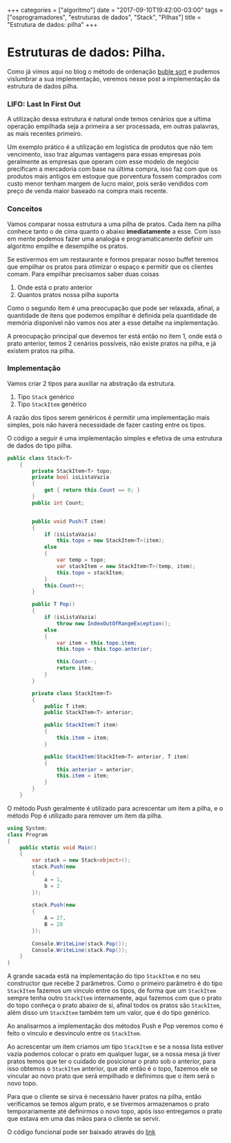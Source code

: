 +++
categories = ["algoritmo"]
date = "2017-09-10T19:42:00-03:00"
tags = ["osprogramadores", "estruturas de dados", "Stack", "Pilhas"]
title = "Estrutura de dados: pilha"
+++

# Estruturas de dados: Pilha.
Como já vimos aqui no blog o método de ordenação [buble sort](https://osprogramadores.com/blog/2017/08/24/estrutura-bubblesort/) e pudemos vislumbrar a sua implementação, veremos nesse post a implementação da estrutura de dados pilha.

### LIFO: Last In First Out
A utilização dessa estrutura é natural onde temos cenários que a ultima operação empilhada seja a primeira a ser processada, em outras palavras, as mais recentes primeiro.

Um exemplo prático é a utilização em logística de produtos que não tem vencimento, isso traz algumas vantagens para essas empresas pois geralmente as empresas que operam com esse modelo de negócio precificam a mercadoria com base na última compra, isso faz com que os produtos mais antigos em estoque que porventura fossem comprados com custo menor tenham margem de lucro maior, pois serão vendidos com preço de venda maior baseado na compra mais recente.

### Conceitos
Vamos comparar nossa estrutura a uma pilha de pratos. Cada item na pilha conhece tanto o de cima quanto o abaixo **imediatamente** a esse. Com isso em mente podemos fazer uma analogia e programaticamente definir um algoritmo empilhe e desempilhe os pratos.

Se estivermos em um restaurante e formos preparar nosso buffet teremos que empilhar os pratos para otimizar o espaço e permitir que os clientes comam. Para empilhar precisamos saber duas coisas

1. Onde está o prato anterior 
2. Quantos pratos nossa pilha suporta

Como o segundo item é uma preocupação que pode ser relaxada, afinal, a quantidade de itens que podemos empilhar é definida pela quantidade de memória disponível não vamos nos ater a esse detalhe na implementação.

A preocupação principal que devemos ter está então no item 1, onde está o prato anterior, temos 2 cenários possíveis, não existe pratos na pilha, e já existem pratos na pilha.

### Implementação
Vamos criar 2 tipos para auxiliar na abstração da estrutura.

1.  Tipo `Stack` genérico
2.  Tipo `StackItem` genérico

A razão dos tipos serem genéricos é permitir uma implementação mais simples, pois não haverá necessidade de fazer casting entre os tipos.

O código a seguir é uma implementação simples e efetiva de uma estrutura de dados do tipo pilha.

```csharp
public class Stack<T>
    {
        private StackItem<T> topo;
        private bool isListaVazia
        {
            get { return this.Count == 0; }
        }
        public int Count;


        public void Push(T item)
        {
            if (isListaVazia)
                this.topo = new StackItem<T>(item);
            else
            {
                var temp = topo;
                var stackItem = new StackItem<T>(temp, item);
                this.topo = stackItem;
            }
            this.Count++;
        }

        public T Pop()
        {
            if (isListaVazia)
                throw new IndexOutOfRangeException();
            else 
            {
                var item = this.topo.item;
                this.topo = this.topo.anterior;

                this.Count--;
                return item;
            }
        }

        private class StackItem<T>
        {
            public T item;
            public StackItem<T> anterior;

            public StackItem(T item)
            {
                this.item = item;
            }

            public StackItem(StackItem<T> anterior, T item)
            {
                this.anterior = anterior;
                this.item = item;
            }
        }
    }
```

O método Push geralmente é utilizado para acrescentar um item a pilha, e o método Pop é utilizado para remover um item da pilha.

```csharp
using System;
class Program
{
    public static void Main()
    {
        var stack = new Stack<object>();
        stack.Push(new
        {
            a = 1,
            b = 2
        });
        
        stack.Push(new
        {
            A = 27,
            B = 28
        });
		
		Console.WriteLine(stack.Pop());
        Console.WriteLine(stack.Pop());
	}
}
```

A grande sacada está na implementação do tipo `StackItem` e no seu constructor que recebe 2 parâmetros. Como o primeiro parâmetro é do tipo `StackItem` fazemos um vinculo entre os tipos, de forma que um `StackItem` sempre tenha outro `StackItem` internamente, aqui fazemos com que o prato do topo conheça o prato abaixo de si, afinal todos os pratos são `StackItem`, além disso um `StackItem` também tem um valor, que é do tipo genérico.

Ao analisarmos a implementação dos métodos Push e Pop veremos como é feito o vinculo e desvinculo entre os `StackItem`. 

Ao acrescentar um item criamos um tipo `StackItem` e se a nossa lista estiver vazia podemos colocar o prato em qualquer lugar, se a nossa mesa já tiver pratos temos que ter o cuidado de posicionar o prato sob o anterior, para isso obtemos o `StackItem` anterior, que até então é o topo, fazemos ele se vincular ao novo prato que será empilhado e definimos que o item será o novo topo.

Para que o cliente se sirva é necessário haver pratos na pilha, então verificamos se temos algum prato, e se tivermos armazenamos o prato temporariamente até definirmos o novo topo, após isso entregamos o prato que estava em uma das mãos para o cliente se servir.

O código funcional pode ser baixado através do [link](https://gist.github.com/cfguimaraes/ea97ed1030ca319bb19289afe5c9b8c2)
